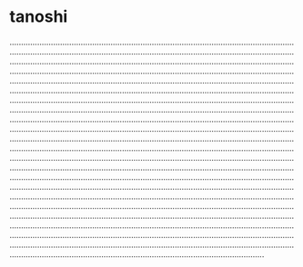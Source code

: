 # tanoshi

.......................................................................................................................................................................................................................................................................................................................................................................................................................................................................................................................................................................................................................................................................................................................................................................................................................................................................................................................................................................................................................................................................................................................................................................................................................................................................................................................................................................................................................................................................................................................................................................................................................................................................................................................................................................................................................................................................................................................................................................................................................................................................................................................................................................................................................................................................................................................................................................................................................................................................................................................................................................................................................................................................................................................................................................................................................................................................................................................................................